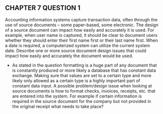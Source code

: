 ## CHAPTER 7 QUESTION 1

 Accounting information systems capture transaction data, often through the use of source documents – some paper-based, some electronic. The design of a source document can impact how easily and accurately it is used. For example, when user name is captured, it should be clear to document users whether they should enter their first name first or their last name first. When a date is required, a computerized system can utilize the current system date. Describe one or more source document design issues that could impact how easily and accurately the document would be used.

 - As stated in the question formatting is a huge part of any document that is constantly produced or more likely a database that has constant data exchange. Making sure that values are set to a certain type and more likely only allowed as a certain type is a highly important part of constant data input. A possible problem/design issue when looking at source documents is how to format checks, invoices, receipts, etc. that are entered into the system. For example if certain information is required in the source document for the company but not provided in the original receipt what needs to take place? 
